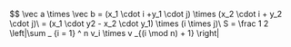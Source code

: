 $$
    \vec a \times \vec b
    = (x_1 \cdot i +y_1 \cdot j) \times 
    (x_2 \cdot i + y_2 \cdot j)\\
    = (x_1 \cdot y2 - x_2 \cdot y_1) \times
    (i \times j)\\
    S = \frac 1 2 
    \left|\sum _ {i = 1} ^ n 
    v_i \times v _{(i \mod n) + 1}
    \right|